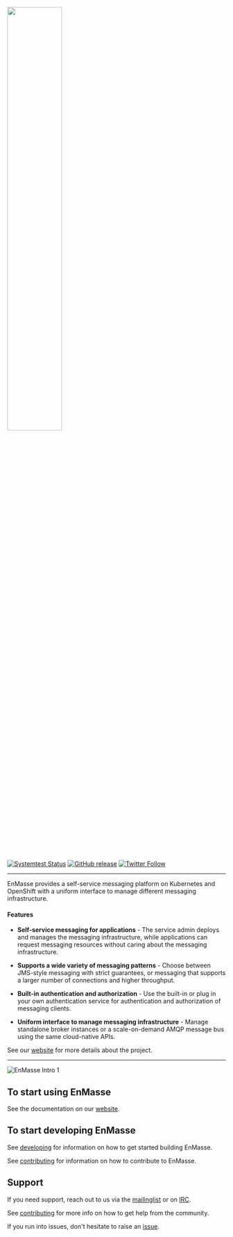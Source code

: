 <a href="https://github.com/EnMasseProject/enmasse"><img src="https://raw.githubusercontent.com/EnMasseProject/enmasse/master/documentation/_images/logo/enmasse_logo.png" width="50%" /></a>

[![Systemtest Status](https://travis-ci.org/EnMasseProject/enmasse.svg?branch=master)](https://travis-ci.org/EnMasseProject/enmasse)
[![GitHub release](https://img.shields.io/github/release/EnMasseProject/enmasse.svg)](https://github.com/EnMasseProject/enmasse/releases/latest)
[![Twitter Follow](https://img.shields.io/twitter/follow/enmasseio.svg?style=social&label=Follow&style=for-the-badge)](https://twitter.com/enmasseio)

----

EnMasse provides a self-service messaging platform on Kubernetes and OpenShift with a uniform interface to manage different messaging infrastructure.

#### Features

* **Self-service messaging for applications** - The service admin deploys and manages the messaging infrastructure, while applications can request messaging resources without caring about the messaging infrastructure.

* **Supports a wide variety of messaging patterns** - Choose between JMS-style messaging with strict guarantees, or messaging that supports a larger number of connections and higher throughput.

* **Built-in authentication and authorization** - Use the built-in or plug in your own authentication service for authentication and authorization of messaging clients.

* **Uniform interface to manage messaging infrastructure** - Manage standalone broker instances or a scale-on-demand AMQP message bus using the same cloud-native APIs.

See our [website] for more details about the project.

---- 

![EnMasse Intro 1](https://raw.githubusercontent.com/enmasseproject/enmasse/master/documentation/_images/enmasse-intro-1.gif)

## To start using EnMasse

See the documentation on our [website].

## To start developing EnMasse

See [developing] for information on how to get started building EnMasse.

See [contributing] for information on how to contribute to EnMasse.

## Support

If you need support, reach out to us via the [mailinglist] or on [IRC].

See [contributing] for more info on how to get help from the community.

If you run into issues, don't hesitate to raise an [issue].

[website]: https://enmasse.io
[contributing]: CONTRIBUTING.md
[developing]: HACKING.md
[mailinglist]: https://www.redhat.com/mailman/listinfo/enmasse
[IRC]: https://webchat.freenode.net/?randomnick=1&channels=enmasse&uio=d4
[issue]: https://github.com/EnMasseProject/enmasse/issues/new/choose
